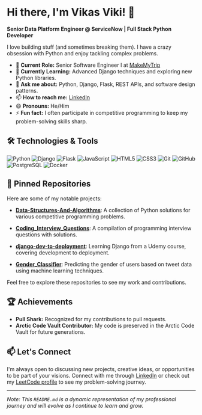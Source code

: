 # Hi there, I'm Vikas Viki! 👋

**Senior Data Platform Engineer @ ServiceNow | Full Stack Python Developer**

I love building stuff (and sometimes breaking them). I have a crazy obsession with Python and enjoy tackling complex problems.

- 🔭 **Current Role:** Senior Software Engineer I at [MakeMyTrip](https://www.makemytrip.com/)
- 🌱 **Currently Learning:** Advanced Django techniques and exploring new Python libraries.
- 💬 **Ask me about:** Python, Django, Flask, REST APIs, and software design patterns.
- 📫 **How to reach me:** [LinkedIn](https://www.linkedin.com/in/vikasviki/)
- 😄 **Pronouns:** He/Him
- ⚡ **Fun fact:** I often participate in competitive programming to keep my problem-solving skills sharp.

## 🛠️ Technologies & Tools

![Python](https://img.shields.io/badge/-Python-3776AB?logo=python&logoColor=white&style=flat)
![Django](https://img.shields.io/badge/-Django-092E20?logo=django&logoColor=white&style=flat)
![Flask](https://img.shields.io/badge/-Flask-000000?logo=flask&logoColor=white&style=flat)
![JavaScript](https://img.shields.io/badge/-JavaScript-F7DF1E?logo=javascript&logoColor=black&style=flat)
![HTML5](https://img.shields.io/badge/-HTML5-E34F26?logo=html5&logoColor=white&style=flat)
![CSS3](https://img.shields.io/badge/-CSS3-1572B6?logo=css3&logoColor=white&style=flat)
![Git](https://img.shields.io/badge/-Git-F05032?logo=git&logoColor=white&style=flat)
![GitHub](https://img.shields.io/badge/-GitHub-181717?logo=github&logoColor=white&style=flat)
![PostgreSQL](https://img.shields.io/badge/-PostgreSQL-336791?logo=postgresql&logoColor=white&style=flat)
![Docker](https://img.shields.io/badge/-Docker-2496ED?logo=docker&logoColor=white&style=flat)


## 📌 Pinned Repositories

Here are some of my notable projects:

- [**Data-Structures-And-Algorithms**](https://github.com/VikasViki/Data-Structures-And-Algorithms): A collection of Python solutions for various competitive programming problems.

- [**Coding_Interview_Questions**](https://github.com/VikasViki/Coding_Interview_Questions): A compilation of programming interview questions with solutions.

- [**django-dev-to-deployment**](https://github.com/VikasViki/django-dev-to-deployment): Learning Django from a Udemy course, covering development to deployment.

- [**Gender_Classifier**](https://github.com/VikasViki/Gender_Classifier): Predicting the gender of users based on tweet data using machine learning techniques.

Feel free to explore these repositories to see my work and contributions.

## 🏆 Achievements

- **Pull Shark:** Recognized for my contributions to pull requests.
- **Arctic Code Vault Contributor:** My code is preserved in the Arctic Code Vault for future generations.

## 📫 Let's Connect

I'm always open to discussing new projects, creative ideas, or opportunities to be part of your visions. Connect with me through [LinkedIn](https://www.linkedin.com/in/vikasviki/) or check out my [LeetCode profile](https://leetcode.com/u/vikasviki489/) to see my problem-solving journey.

---

*Note: This `README.md` is a dynamic representation of my professional journey and will evolve as I continue to learn and grow.*

